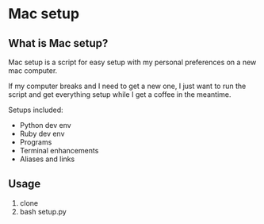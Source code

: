 # Mac setup

## What is Mac setup?
Mac setup is a script for easy setup with my personal preferences on a new mac computer.

If my computer breaks and I need to get a new one, I just want to run the script and get everything setup while I get a coffee in the meantime.

Setups included:

- Python dev env
- Ruby dev env
- Programs
- Terminal enhancements
- Aliases and links

## Usage
1. clone
2. bash setup.py